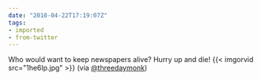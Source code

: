 ```yaml
---
date: "2010-04-22T17:19:07Z"
tags:
- imported
- from-twitter
---
```

Who would want to keep newspapers alive? Hurry up and die! {{< imgorvid src="1he6lp.jpg" >}} \(via [@threedaymonk](/twitter/#/threedaymonk))
